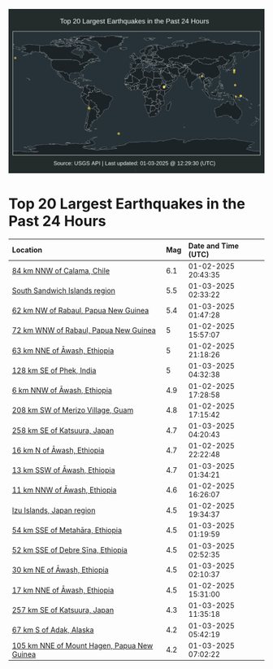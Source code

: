 ![Map](./map.png)

# Top 20 Largest Earthquakes in the Past 24 Hours

| Location | Mag | Date and Time (UTC) |
|:---|:---|:---|
| [84 km NNW of Calama, Chile](https://earthquake.usgs.gov/earthquakes/eventpage/us6000phap) | 6.1 | 01-02-2025 20:43:35 |
| [South Sandwich Islands region](https://earthquake.usgs.gov/earthquakes/eventpage/us6000phce) | 5.5 | 01-03-2025 02:33:22 |
| [62 km NW of Rabaul, Papua New Guinea](https://earthquake.usgs.gov/earthquakes/eventpage/us6000phc9) | 5.4 | 01-03-2025 01:47:28 |
| [72 km WNW of Rabaul, Papua New Guinea](https://earthquake.usgs.gov/earthquakes/eventpage/us6000ph9f) | 5 | 01-02-2025 15:57:07 |
| [63 km NNE of Āwash, Ethiopia](https://earthquake.usgs.gov/earthquakes/eventpage/us6000phb3) | 5 | 01-02-2025 21:18:26 |
| [128 km SE of Phek, India](https://earthquake.usgs.gov/earthquakes/eventpage/us6000phdf) | 5 | 01-03-2025 04:32:38 |
| [6 km NNW of Āwash, Ethiopia](https://earthquake.usgs.gov/earthquakes/eventpage/us6000ph9m) | 4.9 | 01-02-2025 17:28:58 |
| [208 km SW of Merizo Village, Guam](https://earthquake.usgs.gov/earthquakes/eventpage/us6000ph9k) | 4.8 | 01-02-2025 17:15:42 |
| [258 km SE of Katsuura, Japan](https://earthquake.usgs.gov/earthquakes/eventpage/us6000phdc) | 4.7 | 01-03-2025 04:20:43 |
| [16 km N of Āwash, Ethiopia](https://earthquake.usgs.gov/earthquakes/eventpage/us6000phbi) | 4.7 | 01-02-2025 22:22:48 |
| [13 km SSW of Āwash, Ethiopia](https://earthquake.usgs.gov/earthquakes/eventpage/us6000phc7) | 4.7 | 01-03-2025 01:34:21 |
| [11 km NNW of Āwash, Ethiopia](https://earthquake.usgs.gov/earthquakes/eventpage/us6000ph8u) | 4.6 | 01-02-2025 16:26:07 |
| [Izu Islands, Japan region](https://earthquake.usgs.gov/earthquakes/eventpage/us6000phaa) | 4.5 | 01-02-2025 19:34:37 |
| [54 km SSE of Metahāra, Ethiopia](https://earthquake.usgs.gov/earthquakes/eventpage/us6000phc5) | 4.5 | 01-03-2025 01:19:59 |
| [52 km SSE of Debre Sīna, Ethiopia](https://earthquake.usgs.gov/earthquakes/eventpage/us6000phcx) | 4.5 | 01-03-2025 02:52:35 |
| [30 km NE of Āwash, Ethiopia](https://earthquake.usgs.gov/earthquakes/eventpage/us6000phcd) | 4.5 | 01-03-2025 02:10:37 |
| [17 km NNE of Āwash, Ethiopia](https://earthquake.usgs.gov/earthquakes/eventpage/us6000ph6e) | 4.5 | 01-02-2025 15:31:00 |
| [257 km SE of Katsuura, Japan](https://earthquake.usgs.gov/earthquakes/eventpage/us6000phew) | 4.3 | 01-03-2025 11:35:18 |
| [67 km S of Adak, Alaska](https://earthquake.usgs.gov/earthquakes/eventpage/us6000phdp) | 4.2 | 01-03-2025 05:42:19 |
| [105 km NNE of Mount Hagen, Papua New Guinea](https://earthquake.usgs.gov/earthquakes/eventpage/us6000phdy) | 4.2 | 01-03-2025 07:02:22 |
